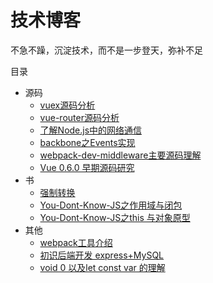 # 技术博客
不急不躁，沉淀技术，而不是一步登天，弥补不足

目录

* 源码
    * [vuex源码分析](https://github.com/funfish/blog/issues/9)
    * [vue-router源码分析](https://github.com/funfish/blog/issues/8)
    * [了解Node.js中的网络通信](https://github.com/funfish/blog/issues/7)
    * [backbone之Events实现](https://github.com/funfish/blog/issues/4)
    * [webpack-dev-middleware主要源码理解](https://github.com/funfish/blog/issues/2)
    * [Vue 0.6.0 早期源码研究](https://github.com/funfish/blog/issues/1)
* 书
    * [强制转换](https://github.com/funfish/blog/issues/10)
    * [You-Dont-Know-JS之作用域与闭包](https://github.com/funfish/blog/issues/5)
    * [You-Dont-Know-JS之this 与对象原型](https://github.com/funfish/blog/issues/6)
* 其他
    * [webpack工具介绍](https://github.com/funfish/blog/blob/master/201712/[webpack工具介绍.pdf)
    * [初识后端开发 express+MySQL](https://github.com/funfish/blog/issues/10)
    * [void 0 以及let const var 的理解](https://github.com/funfish/blog/issues/3)